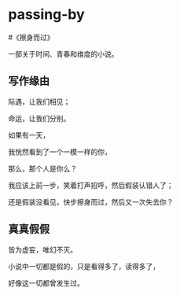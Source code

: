 # passing-by

#《擦身而过》

一部关于时间、青春和维度的小说。


## 写作缘由

际遇，让我们相见；

命运，让我们分别。

如果有一天，

我恍然看到了一个一模一样的你，

那么，那个人是你么？

我应该上前一步，笑着打声招呼，然后假装认错人了；

还是假装没看见，快步擦身而过，然后又一次失去你？

## 真真假假

皆为虚妄，唯幻不灭。

小说中一切都是假的，只是看得多了，读得多了，

好像这一切都曾发生过。